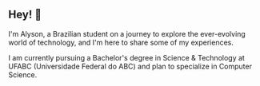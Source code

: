 ## Hey! 👋

I'm Alyson, a Brazilian student on a journey to explore the ever-evolving world of technology, and I'm here to share some of my experiences.

I am currently pursuing a Bachelor's degree in Science & Technology at UFABC (Universidade Federal do ABC) and plan to specialize in Computer Science.

